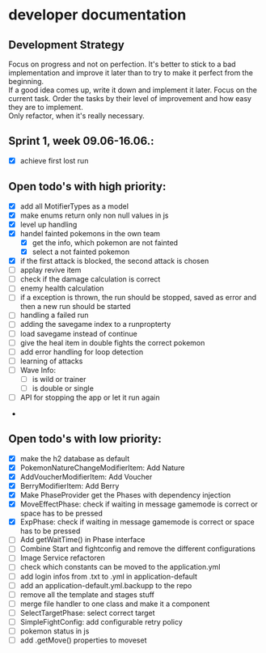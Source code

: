 # developer documentation

## Development Strategy
Focus on progress and not on perfection. It's better to stick to a bad implementation and improve it later than to try to make it perfect from the beginning.  
If a good idea comes up, write it down and implement it later. Focus on the current task. Order the tasks by their level of improvement and how easy they are to implement.  
Only refactor, when it's really necessary.


## Sprint 1, week 09.06-16.06.:
- [x] achieve first lost run

## Open todo's with high priority:
- [x] add all MotifierTypes as a model
- [x] make enums return only non null values in js
- [x] level up handling
- [x] handel fainted pokemons in the own team
  - [x] get the info, which pokemon are not fainted
  - [x] select a not fainted pokemon
- [x] if the first attack is blocked, the second attack is chosen
- [ ] applay revive item
- [ ] check if the damage calculation is correct
- [ ] enemy health calculation
- [ ] if a exception is thrown, the run should be stopped, saved as error and then a new run should be started
- [ ] handling a failed run
- [ ] adding the savegame index to a runpropterty
- [ ] load savegame instead of continue
- [ ] give the heal item in double fights the correct pokemon
- [ ] add error handling for loop detection
- [ ] learning of attacks
- [ ] Wave Info:
  - [ ] is wild or trainer
  - [ ] is double or single
- [ ] API for stopping the app or let it run again
- 


## Open todo's with low priority:
- [x] make the h2 database as default
- [x] PokemonNatureChangeModifierItem: Add Nature
- [x] AddVoucherModifierItem: Add Voucher
- [x] BerryModifierItem: Add Berry
- [x] Make PhaseProvider get the Phases with dependency injection
- [x] MoveEffectPhase: check if waiting in message gamemode is correct or space has to be pressed
- [x] ExpPhase: check if waiting in message gamemode is correct or space has to be pressed
- [ ] Add getWaitTime() in Phase interface
- [ ] Combine Start and fightconfig and remove the different configurations
- [ ] Image Service refactoren
- [ ] check which constants can be moved to the application.yml
- [ ] add login infos from .txt to .yml in application-default
- [ ] add an application-default.yml.backupp to the repo
- [ ] remove all the template and stages stuff
- [ ] merge file handler to one class and make it a component
- [ ] SelectTargetPhase: select correct target
- [ ] SimpleFightConfig: add configurable retry policy
- [ ] pokemon status in js 
- [ ] add .getMove() properties to moveset